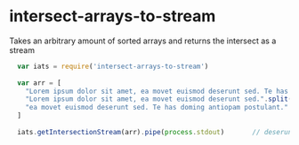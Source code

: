 # intersect-arrays-to-stream
Takes an arbitrary amount of sorted arrays and returns the intersect as a stream

```javascript
  var iats = require('intersect-arrays-to-stream')
  
  var arr = [
    "Lorem ipsum dolor sit amet, ea movet euismod deserunt sed. Te has doming antiopam postulant.".split(' ').sort(),
    "Lorem ipsum dolor sit amet, ea movet euismod deserunt sed.".split(' ').sort(),
    "ea movet euismod deserunt sed. Te has doming antiopam postulant.".split(' ').sort()
  ]
  
  iats.getIntersectionStream(arr).pipe(process.stdout)       // deserunteaeuismodmovetsed.
```
